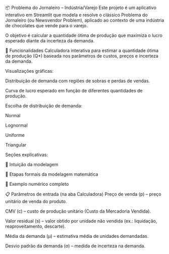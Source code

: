 📦 Problema do Jornaleiro – Indústria/Varejo
Este projeto é um aplicativo interativo em Streamlit que modela e resolve o clássico Problema do Jornaleiro (ou Newsvendor Problem), aplicado ao contexto de uma indústria de chocolates que vende para o varejo.

O objetivo é calcular a quantidade ótima de produção que maximiza o lucro esperado diante da incerteza da demanda.

🚀 Funcionalidades
Calculadora interativa para estimar a quantidade ótima de produção (Q*) baseada nos parâmetros de custos, preços e incerteza da demanda.

Visualizações gráficas:

Distribuição de demanda com regiões de sobras e perdas de vendas.

Curva de lucro esperado em função de diferentes quantidades de produção.

Escolha de distribuição de demanda:

Normal

Lognormal

Uniforme

Triangular

Seções explicativas:

📘 Intuição da modelagem

📂 Etapas formais da modelagem matemática

🧮 Exemplo numérico completo

📋 Parâmetros de entrada (na aba Calculadora)
Preço de venda (p) – preço unitário de venda do produto.

CMV (c) – custo de produção unitário (Custo da Mercadoria Vendida).

Valor residual (s) – valor obtido por unidade não vendida (ex.: liquidação, reaproveitamento, descarte).

Média da demanda (μ) – estimativa média de unidades demandadas.

Desvio padrão da demanda (σ) – medida de incerteza na demanda.

